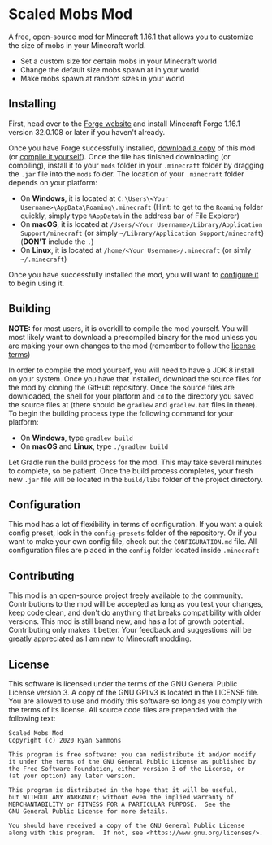 # Scaled Mobs Mod
A free, open-source mod for Minecraft 1.16.1 that allows you to customize the size of mobs in your
Minecraft world.

- Set a custom size for certain mobs in your Minecraft world
- Change the default size mobs spawn at in your world
- Make mobs spawn at random sizes in your world

## Installing
First, head over to the
[Forge website](https://files.minecraftforge.net/maven/net/minecraftforge/forge/index_1.16.1.html)
and install Minecraft Forge 1.16.1 version 32.0.108 or later if you haven't already.

Once you have Forge successfully installed,
[download a copy](https://github.com/TheFatDeegz/Scaled-Mobs-Mod/releases) of this mod (or
[compile it yourself](#building)). Once the file has finished downloading (or compiling), install
it to your `mods` folder in your `.minecraft` folder by dragging the `.jar` file into the `mods`
folder. The location of your `.minecraft` folder depends on your platform:

- On **Windows**, it is located at `C:\Users\<Your Username>\AppData\Roaming\.minecraft` (Hint: to
get to the `Roaming` folder quickly, simply type `%AppData%` in the address bar of File Explorer)
- On **macOS**, it is located at `/Users/<Your Username>/Library/Application Support/minecraft`
(or simply `~/Library/Application Support/minecraft`) (**DON'T** include the `.`)
- On **Linux**, it is located at `/home/<Your Username>/.minecraft` (or simly `~/.minecraft`)

Once you have successfully installed the mod, you will want to [configure it](#configuration) to
begin using it.

## <a name="building"></a> Building
**NOTE:** for most users, it is overkill to compile the mod yourself. You will most likely want to
download a precompiled binary for the mod unless you are making your own changes to the mod
(remember to follow the [license terms](#license))

In order to compile the mod yourself, you will need to have a JDK 8 install on your system. Once
you have that installed, download the source files for the mod by cloning the GitHub repository.
Once the source files are downloaded, the shell for your platform and `cd` to the directory you
saved the source files at (there should be `gradlew` and `gradlew.bat` files in there). To begin
the building process type the following command for your platform:

- On **Windows**, type `gradlew build`
- On **macOS** and **Linux**, type `./gradlew build`

Let Gradle run the build process for the mod. This may take several minutes to complete, so be
patient. Once the build process completes, your fresh new `.jar` file will be located in the
`build/libs` folder of the project directory.

## <a name="configuration"></a> Configuration
This mod has a lot of flexibility in terms of configuration. If you want a quick config preset,
look in the `config-presets` folder of the repository. Or if you want to make your own config
file, check out the `CONFIGURATION.md` file. All configuration files are placed in the `config`
folder located inside `.minecraft`

## Contributing
This mod is an open-source project freely available to the community. Contributions to the mod
will be accepted as long as you test your changes, keep code clean, and don't do anything that
breaks compatibility with older versions. This mod is still brand new, and has a lot of growth
potential. Contributing only makes it better. Your feedback and suggestions will be greatly
appreciated as I am new to Minecraft modding.

## License
This software is licensed under the terms of the GNU General Public License version 3. A copy of
the GNU GPLv3 is located in the LICENSE file. You are allowed to use and modify this software so
long as you comply with the terms of its license. All source code files are prepended with the
following text:

```
Scaled Mobs Mod
Copyright (c) 2020 Ryan Sammons

This program is free software: you can redistribute it and/or modify
it under the terms of the GNU General Public License as published by
the Free Software Foundation, either version 3 of the License, or
(at your option) any later version.

This program is distributed in the hope that it will be useful,
but WITHOUT ANY WARRANTY; without even the implied warranty of
MERCHANTABILITY or FITNESS FOR A PARTICULAR PURPOSE.  See the
GNU General Public License for more details.

You should have received a copy of the GNU General Public License
along with this program.  If not, see <https://www.gnu.org/licenses/>.
```